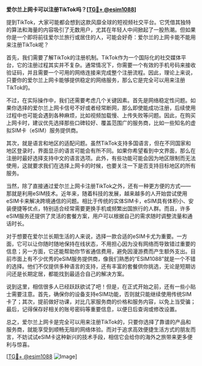 **爱尔兰上网卡可以注册TikTok吗？[[TG💪+ @esim1088](https://t.me/s/esim1088)]**

提到TikTok，大家可能都会想到这款风靡全球的短视频社交平台。它凭借其独特的算法和海量的内容吸引了无数用户，尤其在年轻人中间掀起了一股热潮。但如果你是一个即将前往爱尔兰旅行或居住的人，可能会好奇：爱尔兰的上网卡能不能用来注册TikTok呢？

首先，我们需要了解TikTok的注册机制。TikTok作为一个国际化的社交媒体平台，它的注册过程其实并不复杂。通常情况下，你需要一个有效的手机号码来接收验证码，并且需要一个可用的网络连接来完成整个注册流程。因此，理论上来说，只要你的爱尔兰上网卡能够提供稳定的网络服务，那么它是完全可以用来注册TikTok的。

不过，在实际操作中，我们还需要考虑几个关键因素。首先是网络稳定性问题。如果你选择的爱尔兰上网卡信号不好或者经常断网，那么即使能成功注册，后续使用过程中也可能会遇到各种麻烦，比如视频加载慢、上传失败等问题。因此，在购买上网卡时，建议优先选择那些口碑较好、覆盖范围广的服务商，比如一些知名的虚拟SIM卡（eSIM）服务提供商。

其次，就是语言和地区的适配问题。虽然TikTok支持多国语言，但在不同国家和地区登录时，界面显示的语言可能会有所不同。如果你希望看到中文界面，那么在注册时最好选择支持中文的语言选项。此外，有些功能可能会因为地区限制而无法使用，这就要求我们在选择上网卡的时候，也要关注一下是否支持目标地区的所有服务。

当然，除了直接通过爱尔兰上网卡注册TikTok之外，还有一种更方便的方式——那就是利用eSIM技术。近年来，随着科技的发展，越来越多的人开始尝试使用eSIM卡来解决跨境通信的问题。相比于传统的实体SIM卡，eSIM具有体积小、安装便捷等优点，特别适合经常需要更换手机或频繁出国旅行的人群。而且，许多eSIM服务还提供了灵活的套餐方案，用户可以根据自己的需求随时调整流量和通话时长。

对于想要在爱尔兰长期生活的人来说，选择一款合适的eSIM卡尤为重要。一方面，它可以让你随时随地保持在线状态，不用担心因为没有网络而导致错过重要的信息；另一方面，它还能帮助你节省通信费用，避免因漫游费而产生额外支出。目前市面上有不少优秀的eSIM服务提供商，像我们熟悉的“ESIM1088”就是一个不错的选择。他们不仅提供多种语言的支持，还有丰富的套餐供你挑选，无论是短期访问还是长期定居，都能找到最适合自己的解决方案。

说到这里，相信很多人已经跃跃欲试了吧！但是，在正式开始之前，还有一些小贴士需要注意。首先，确保你的设备支持eSIM功能，否则就只能继续使用传统SIM卡了；其次，提前做好功课，对比几家服务商的价格和服务内容，以免上当受骗；最后，记得保存好相关的账号密码等重要信息，以便日后查询或修改设置。

总之，爱尔兰上网卡是完全可以用来注册TikTok的，只要你选择了靠谱的产品和服务商，就能享受到顺畅无阻的网络体验。而对于追求高效便捷生活方式的朋友而言，不妨试试eSIM卡这种新兴的技术手段，相信它会给你的海外之旅带来更多便利与惊喜。

[[TG💪+ @esim1088](https://t.me/s/esim1088) ![Image](https://i.postimg.cc/4NQfJmqS/Snipaste-2025-05-13-00-14-12.png)]